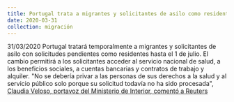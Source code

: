 ```yaml
---
title: Portugal trata a migrantes y solicitantes de asilo como residentes
date: 2020-03-31
collection: migración
---
```


31/03/2020 Portugal tratará temporalmente a migrantes y solicitantes de asilo con solicitudes pendientes como residentes hasta el 1 de julio. El cambio permitirá a los solicitantes acceder al servicio nacional de salud, a los beneficios sociales, a cuentas bancarias y contratos de trabajo y alquiler. "No se debería privar a las personas de sus derechos a la salud y al servicio público solo porque su solicitud todavía no ha sido procesada", [Claudia Veloso, portavoz del Ministerio de Interior, comentó a Reuters]()

<!-- more -->

